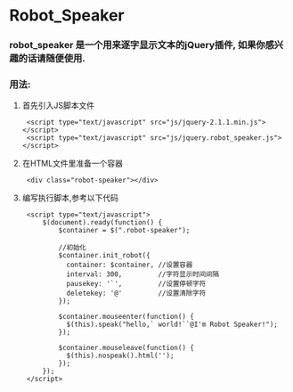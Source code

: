 # Robot_Speaker

### robot_speaker 是一个用来逐字显示文本的jQuery插件, 如果你感兴趣的话请随便使用.

### 用法:

1. 首先引入JS脚本文件

   ```
    <script type="text/javascript" src="js/jquery-2.1.1.min.js"></script>
    <script type="text/javascript" src="js/jquery.robot_speaker.js"></script>
   ```

2. 在HTML文件里准备一个容器

   ```
    <div class="robot-speaker"></div>
   ```

3. 编写执行脚本,参考以下代码

   ```
    <script type="text/javascript">
        $(document).ready(function() {
            $container = $(".robot-speaker");

			//初始化
            $container.init_robot({
          	  container: $container, //设置容器
          	  interval: 300,		 //字符显示时间间隔
          	  pausekey: '`',		 //设置停顿字符
          	  deletekey: '@'		 //设置清除字符
            });

            $container.mouseenter(function() {
          	  $(this).speak("hello,` world!``@I'm Robot Speaker!");
            });

            $container.mouseleave(function() {
          	  $(this).nospeak().html('');
            });
        });
    </script>
   ```

